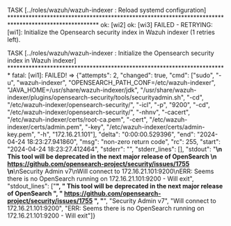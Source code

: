 TASK [../roles/wazuh/wazuh-indexer : Reload systemd configuration] *****************************************************************************************************
ok: [wi2]
ok: [wi3]
FAILED - RETRYING: [wi1]: Initialize the Opensearch security index in Wazuh indexer (1 retries left).

TASK [../roles/wazuh/wazuh-indexer : Initialize the Opensearch security index in Wazuh indexer] ************************************************************************
fatal: [wi1]: FAILED! => {"attempts": 2, "changed": true, "cmd": ["sudo", "-u", "wazuh-indexer", "OPENSEARCH_PATH_CONF=/etc/wazuh-indexer", "JAVA_HOME=/usr/share/wazuh-indexer/jdk", "/usr/share/wazuh-indexer/plugins/opensearch-security/tools/securityadmin.sh", "-cd", "/etc/wazuh-indexer/opensearch-security/", "-icl", "-p", "9200", "-cd", "/etc/wazuh-indexer/opensearch-security/", "-nhnv", "-cacert", "/etc/wazuh-indexer/certs/root-ca.pem", "-cert", "/etc/wazuh-indexer/certs/admin.pem", "-key", "/etc/wazuh-indexer/certs/admin-key.pem", "-h", "172.16.21.101"], "delta": "0:00:00.529396", "end": "2024-04-24 18:23:27.941860", "msg": "non-zero return code", "rc": 255, "start": "2024-04-24 18:23:27.412464", "stderr": "", "stderr_lines": [], "stdout": "**************************************************************************\n** This tool will be deprecated in the next major release of OpenSearch **\n** https://github.com/opensearch-project/security/issues/1755           **\n**************************************************************************\nSecurity Admin v7\nWill connect to 172.16.21.101:9200\nERR: Seems there is no OpenSearch running on 172.16.21.101:9200 - Will exit", "stdout_lines": ["**************************************************************************", "** This tool will be deprecated in the next major release of OpenSearch **", "** https://github.com/opensearch-project/security/issues/1755           **", "**************************************************************************", "Security Admin v7", "Will connect to 172.16.21.101:9200", "ERR: Seems there is no OpenSearch running on 172.16.21.101:9200 - Will exit"]}

